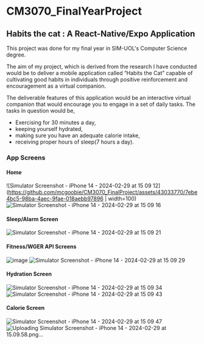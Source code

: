 # CM3070_FinalYearProject
## Habits the cat : A React-Native/Expo Application

This project was done for my final year in SIM-UOL's Computer Science degree.

The aim of my project, which is derived from the research I have conducted would be to deliver a mobile application called “Habits the Cat” capable of cultivating good habits in individuals through positive reinforcement and encouragement as a virtual companion.

The deliverable features of this application would be an interactive virtual companion that would encourage you to engage in a set of daily tasks. The tasks in question would be,
-	Exercising for 30 minutes a day, 
-	keeping yourself hydrated, 
-	making sure you have an adequate calorie intake,
-	receiving proper hours of sleep(7 hours a day).

### App Screens

#### Home
![Simulator Screenshot - iPhone 14 - 2024-02-29 at 15 09 12](https://github.com/mcgoobie/CM3070_FinalProject/assets/43033770/7ebe4bc5-98ba-4aec-9fae-018aebb97896 | width=100)
![Simulator Screenshot - iPhone 14 - 2024-02-29 at 15 09 16](https://github.com/mcgoobie/CM3070_FinalProject/assets/43033770/5fda035c-ec22-4a26-8041-51debbc6b640)

#### Sleep/Alarm Screen
![Simulator Screenshot - iPhone 14 - 2024-02-29 at 15 09 21](https://github.com/mcgoobie/CM3070_FinalProject/assets/43033770/f65ab80c-b39b-4326-853a-a9598293f2ad)

#### Fitness/WGER API Screens
![image](https://github.com/mcgoobie/CM3070_FinalProject/assets/43033770/146eeebf-5d35-4db3-ba46-fd8e332a5d73)
![Simulator Screenshot - iPhone 14 - 2024-02-29 at 15 09 29](https://github.com/mcgoobie/CM3070_FinalProject/assets/43033770/43de2711-dd73-4b12-8d90-66aae075c054)


#### Hydration Screen
![Simulator Screenshot - iPhone 14 - 2024-02-29 at 15 09 34](https://github.com/mcgoobie/CM3070_FinalProject/assets/43033770/b1e8cbaa-c7d4-4c7f-9e0b-dea4d8956a13)
![Simulator Screenshot - iPhone 14 - 2024-02-29 at 15 09 43](https://github.com/mcgoobie/CM3070_FinalProject/assets/43033770/35c71600-c164-4d0b-a849-93982e3f7fb7)


#### Calorie Screen
![Simulator Screenshot - iPhone 14 - 2024-02-29 at 15 09 47](https://github.com/mcgoobie/CM3070_FinalProject/assets/43033770/2382828f-56ad-4a2d-8179-3d80f6c8fd65)
![Uploading Simulator Screenshot - iPhone 14 - 2024-02-29 at 15.09.58.png…]()
